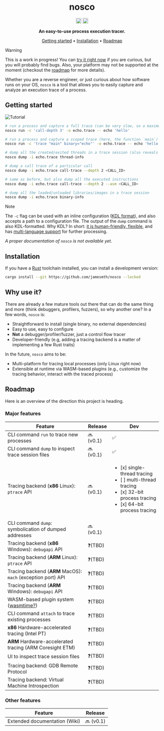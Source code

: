 <div align="center">

# nosco

[<img alt="version" src="https://img.shields.io/crates/v/nosco-cli.svg?style=for-the-badge&color=fc8d62&logo=rust" height="18">](https://crates.io/crates/nosco-cli)
[<img alt="msrv" src="https://img.shields.io/crates/msrv/nosco-cli.svg?style=for-the-badge&color=lightgray" height="18">](https://blog.rust-lang.org/2025/02/20/Rust-1.85.0/)

**An easy-to-use process execution tracer.**

[Getting started](#getting-started) •
[Installation](#installation) •
[Roadmap](#roadmap)

</div>

> [!WARNING]
> This is a work in progress! You can [try it right now](#installation) if you are curious,
> but you will probably find bugs. Also, your platform may not be supported at the moment (checkout
> the [roadmap](#roadmap) for more details).

Whether you are a reverse engineer, or just curious about how software runs on your OS, `nosco`
is a tool that allows you to easily capture and analyze an execution trace of a process. 

## Getting started

![Tutorial](https://github.com/user-attachments/assets/d864ceb6-dd6a-4a44-a3d9-fc0d800dd923)

```sh
# run a process and capture a full trace (can be very slow, so a maximum call depth is specified)
nosco run -c 'call-depth 3' -o echo.trace -- echo 'hello'

# run a process and capture a scoped trace (here, the function `main`)
nosco run -c 'trace "main" binary="echo"' -o echo.trace -- echo 'hello'

# dump all the created/exited threads in a trace session (also reveals the root call IDs of the trace)
nosco dump -i echo.trace thread-info

# dump a call trace of a particular call
nosco dump -i echo.trace call-trace --depth 2 <CALL_ID>

# same as before, but also dump all the executed instructions
nosco dump -i echo.trace call-trace --depth 2 --asm <CALL_ID>

# dump all the loaded/unloaded libraries/images in a trace session
nosco dump -i echo.trace binary-info
```

> [!NOTE]
> The `-c` flag can be used with an inline configuration ([KDL format](https://kdl.dev/)), and also
> accepts a path to a configuration file. The output of the `dump` command is also KDL-formatted.
> Why KDL? In short: [it is human-friendly, flexible](https://kdl.dev/#faq), and has
> [multi-language support](https://kdl.dev/#implementations) for further processing.

*A proper documentation of `nosco` is not available yet.*

## Installation

If you have a [Rust](https://rustup.rs/) toolchain installed, you can install a development version:
```sh
cargo install --git https://github.com/jamesmth/nosco --locked
```

## Why use it?

There are already a few mature tools out there that can do the same thing and more (think
debuggers, profilers, fuzzers), so why another one?  In a few words, `nosco` is:
- Straightforward to install (single binary, no external dependencies)
- Easy to use, easy to configure
- **Not** a debugger/profiler/fuzzer, just a control flow tracer
- Developer-friendly (e.g, adding a tracing backend is a matter of implementing a few Rust traits)

In the future, `nosco` aims to be:
- Multi-platform for tracing local processes (only Linux right now)
- Extensible at runtime via WASM-based plugins (e.g., customize the tracing behavior, interact with
the traced process)

## Roadmap

Here is an overview of the direction this project is heading.

### Major features
  
| Feature                                                      | Release   | Dev |
|--------------------------------------------------------------|-----------|-----|
| CLI command `run` to trace new processes                     | 🔜 (v0.1) | ✅ |
| CLI command `dump` to inspect trace session files            | 🔜 (v0.1) | ✅ |
| Tracing backend (**x86** Linux): `ptrace` API                | 🔜 (v0.1) | <ul><li>[x] single-thread tracing</li><li>[ ] multi-thread tracing</li><li>[x] 32-bit process tracing</li><li>[x] 64-bit process tracing</li></ul> |
| CLI command `dump`: symbolication of dumped addresses        | 🔜 (v0.1) |    |
| Tracing backend (**x86** Windows): `debugapi` API            | ❓(TBD)   |    |
| Tracing backend (**ARM** Linux): `ptrace` API                | ❓(TBD)   |    |
| Tracing backend (**ARM** MacOS): `mach` (exception port) API | ❓(TBD)   |    |
| Tracing backend (**ARM** Windows): `debugapi` API            | ❓(TBD)   |    |
| WASM-based plugin system ([wasmtime?])                       | ❓(TBD)   |    |
| CLI command `attach` to trace existing processes             | ❓(TBD)   |    |
| **x86** Hardware-accelerated tracing (Intel PT)              | ❓(TBD)   |    |
| **ARM** Hardware-accelerated tracing (ARM Coresight ETM)     | ❓(TBD)   |    |
| UI to inspect trace session files                            | ❓(TBD)   |    |
| Tracing backend: GDB Remote Protocol                         | ❓(TBD)   |    |
| Tracing backend: Virtual Machine Introspection               | ❓(TBD)   |    |

[wasmtime?]: https://component-model.bytecodealliance.org/runtimes/wasmtime.html

### Other features
  
| Feature                       | Release    | 
|-------------------------------|------------|
| Extended documentation (Wiki) | 🔜 (v0.1) |
